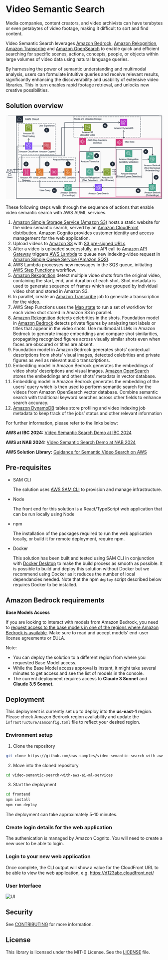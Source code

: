# Video Semantic Search

Media companies, content creators, and video archivists can have terabytes or even petabytes of video footage, making it difficult to sort and find content.

Video Semantic Search leverages [Amazon Bedrock](https://aws.amazon.com/bedrock/), [Amazon Rekognition](https://aws.amazon.com/rekognition/), [Amazon Transcribe](https://aws.amazon.com/transcribe/) and [Amazon OpenSearch](https://aws.amazon.com/opensearch-service/features/serverless/) to enable quick and efficient searching for specific scenes, actions, concepts, people, or objects within large volumes of video data using natural language queries.

By harnessing the power of semantic understanding and multimodal analysis, users can formulate intuitive queries and receive relevant results, significantly enhancing the discoverability and usability of extensive video libraries. This in turn enables rapid footage retrieval, and unlocks new creative possibilities.

## Solution overview

![Architecture diagram - Video Semantic Search](assets/video-semantic-search-architecture.png?raw=true "Architecture diagram - Video Semantic Search")

These following steps walk through the sequence of actions that enable video semantic search with AWS AI/ML services.

1. [Amazon Simple Storage Service (Amazon S3)](https://aws.amazon.com/s3/) hosts a static website for the video semantic search, served by an [Amazon CloudFront](https://aws.amazon.com/cloudfront/) distribution. [Amazon Cognito](https://aws.amazon.com/cognito/) provides customer identity and access management for the web application.
2. Upload videos to [Amazon S3](https://aws.amazon.com/s3/) with [S3 pre-signed URLs](https://docs.aws.amazon.com/AmazonS3/latest/userguide/ShareObjectPreSignedURL.html).
3. After a video is uploaded successfully, an API call to [Amazon API Gateway](https://aws.amazon.com/api-gateway/) triggers [AWS Lambda](https://aws.amazon.com/lambda/) to queue new indexing-video request in [Amazon Simple Queue Service (Amazon SQS)](https://aws.amazon.com/sqs/).
4. AWS Lambda processes new messages in the SQS queue, initiating [AWS Step Functions](https://aws.amazon.com/step-functions/) workflow.
5. [Amazon Rekognition](https://docs.aws.amazon.com/rekognition/latest/dg/segments.html) detect multiple video shots from the original video, containing the start, end, and duration of each shot. Shot metadata is used to generate sequence of frames which are grouped by individual video shot and stored in Amazon S3.
6. In parallel, create an [Amazon Transcribe](https://aws.amazon.com/transcribe/) job to generate a transcription for the video.
7. AWS Step Functions uses the [Map state](https://docs.aws.amazon.com/step-functions/latest/dg/state-map.html) to run a set of workflow for each video shot stored in Amazon S3 in parallel.
8. [Amazon Rekognition](https://docs.aws.amazon.com/rekognition/latest/dg/celebrities.html) detects celebrities in the shots. Foundation model in [Amazon Bedrock](https://aws.amazon.com/bedrock/) detects private figures by analyzing text labels or titles that appear in the video shots. Use multimodal LLMs in Amazon Bedrock to generate image embeddings and compare shot similarities, propagating recognized figures across visually similar shots even when faces are obscured or titles are absent.
9. Foundation model in Amazon Bedrock generates shots’ contextual descriptions from shots’ visual images, detected celebrities and private figures as well as relevant audio transcriptions.
10. Embedding model in Amazon Bedrock generates the embeddings of video shots’ descriptions and visual images. [Amazon OpenSearch](https://aws.amazon.com/opensearch-service/features/serverless/) stores the embeddings and other shots’ metadata in vector database.
11. Embedding model in Amazon Bedrock generates the embedding of the users’ query which is then used to perform semantic search for the videos from Amazon OpenSearch vector database. Combine semantic search with traditional keyword searches across other fields to enhance search accuracy.
12. [Amazon DynamoDB](https://aws.amazon.com/dynamodb/) tables store profiling and video indexing job metadata to keep track of the jobs’ status and other relevant information

For further information, please refer to the links below:

**AWS at IBC 2024:** [Video Semantic Search Demo at IBC 2024](https://aws.amazon.com/media/ibc24-demos/data-science-and-analytics-video-semantic-search/)

**AWS at NAB 2024:** [Video Semantic Search Demo at NAB 2024](https://aws.amazon.com/media/nab24-demos/nab24-demos-data-science-and-analytics-video-semantic-search/)

**AWS Solution Library:** [Guidance for Semantic Video Search on AWS](https://aws.amazon.com/solutions/guidance/semantic-video-search-on-aws/)

## Pre-requisites

- SAM CLI

  The solution uses [AWS SAM CLI](https://docs.aws.amazon.com/serverless-application-model/latest/developerguide/install-sam-cli.html) to provision and manage infrastructure.

- Node

  The front end for this solution is a React/TypeScript web application that can be run locally using Node

- npm

  The installation of the packages required to run the web application locally, or build it for remote deployment, require npm.

- Docker

  This solution has been built and tested using SAM CLI in conjunction with [Docker Desktop](https://www.docker.com/products/docker-desktop/) to make the build process as smooth as possible. It is possible to build and deploy this solution without Docker but we recommend using Docker as it reduces the number of local dependancies needed.
  Note that the npm `deploy` script described below requires Docker to be installed.

## Amazon Bedrock requirements

**Base Models Access**

If you are looking to interact with models from Amazon Bedrock, you need to [request access to the base models in one of the regions where Amazon Bedrock is available](https://console.aws.amazon.com/bedrock/home?#/modelaccess). Make sure to read and accept models' end-user license agreements or EULA.

Note:

- You can deploy the solution to a different region from where you requested Base Model access.
- While the Base Model access approval is instant, it might take several minutes to get access and see the list of models in the console.
- The current deployment requires access to **Claude 3 Sonnet** and **Claude 3.5 Sonnet**.

## Deployment

This deployment is currently set up to deploy into the **us-east-1** region. Please check Amazon Bedrock region availability and update the `infrastructure/samconfig.toml` file to reflect your desired region.

### Environment setup

1. Clone the repository

```bash
git clone https://github.com/aws-samples/video-semantic-search-with-aws-ai-ml-services.git
```

2. Move into the cloned repository

```bash
cd video-semantic-search-with-aws-ai-ml-services
```

3. Start the deployment

```bash
cd frontend
npm install
npm run deploy
```

The deployment can take approximately 5-10 minutes.

### Create login details for the web application

The authenication is managed by Amazon Cognito. You will need to create a new user to be able to login.

### Login to your new web application

Once complete, the CLI output will show a value for the CloudFront URL to be able to view the web application, e.g. https://d123abc.cloudfront.net/

### User Interface

![UI](assets/video-semantic-search-ui.gif "Video Semantic Search UI")

## Security

See [CONTRIBUTING](CONTRIBUTING.md#security-issue-notifications) for more information.

## License

This library is licensed under the MIT-0 License. See the [LICENSE](LICENSE) file.
